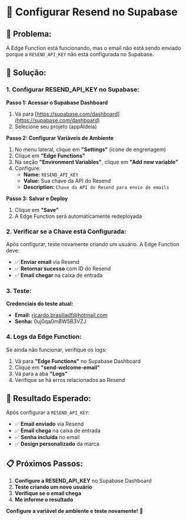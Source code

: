 # 📧 Configurar Resend no Supabase

## 🎯 **Problema:**
A Edge Function está funcionando, mas o email não está sendo enviado porque a `RESEND_API_KEY` não está configurada no Supabase.

## 🔧 **Solução:**

### **1. Configurar RESEND_API_KEY no Supabase:**

**Passo 1: Acessar o Supabase Dashboard**
1. Vá para [https://supabase.com/dashboard](https://supabase.com/dashboard)
2. Selecione seu projeto (appAldeia)

**Passo 2: Configurar Variáveis de Ambiente**
1. No menu lateral, clique em **"Settings"** (ícone de engrenagem)
2. Clique em **"Edge Functions"**
3. Na seção **"Environment Variables"**, clique em **"Add new variable"**
4. Configure:
   - **Name:** `RESEND_API_KEY`
   - **Value:** Sua chave da API do Resend
   - **Description:** `Chave da API do Resend para envio de emails`

**Passo 3: Salvar e Deploy**
1. Clique em **"Save"**
2. A Edge Function será automaticamente redeployada

### **2. Verificar se a Chave está Configurada:**

Após configurar, teste novamente criando um usuário. A Edge Function deve:
- ✅ **Enviar email** via Resend
- ✅ **Retornar sucesso** com ID do Resend
- ✅ **Email chegar** na caixa de entrada

### **3. Teste:**

**Credenciais do teste atual:**
- **Email:** ricardo.brasiliadf@hotmail.com
- **Senha:** 0uj0qa0mBW5B3VZJ

### **4. Logs da Edge Function:**

Se ainda não funcionar, verifique os logs:
1. Vá para **"Edge Functions"** no Supabase Dashboard
2. Clique em **"send-welcome-email"**
3. Vá para a aba **"Logs"**
4. Verifique se há erros relacionados ao Resend

## 🚀 **Resultado Esperado:**

Após configurar a `RESEND_API_KEY`:
- ✅ **Email enviado** via Resend
- ✅ **Email chega** na caixa de entrada
- ✅ **Senha incluída** no email
- ✅ **Design personalizado** da marca

## 📋 **Próximos Passos:**

1. **Configure a RESEND_API_KEY** no Supabase Dashboard
2. **Teste criando um novo usuário**
3. **Verifique se o email chega**
4. **Me informe o resultado**

**Configure a variável de ambiente e teste novamente!** 🚀
